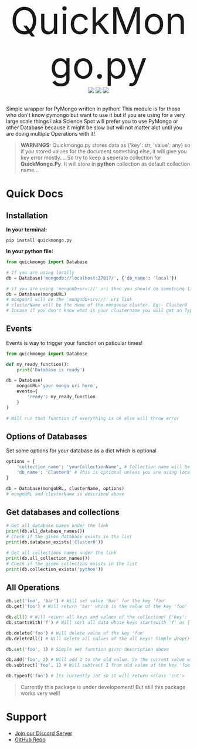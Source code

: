 <div align="center">
  <font style="font-size: 100px;">QuickMongo.py</font>
  <div>
    <a href="https://pypi.org/project/quickmongo.py/"><img src="https://img.shields.io/pypi/l/quickmongo.py?label=License"></a>
    <a href="https://pypi.org/project/quickmongo.py/"><img src="https://img.shields.io/pypi/v/quickmongo.py?label=Version"></a>
    <a href="https://github.com/Scientific-Guy/quickmongo.py/"><img src="https://img.shields.io/github/repo-size/scientific-guy/quickmongo.py?label=Size"></a>
  </div><br>
</div>

Simple wrapper for PyMongo written in python! This module is for those who don't know pymongo but want to use it but if you are using for a very large scale things i aka Science Spot will prefer you to use PyMongo or other Database because it might be slow but will not matter alot until you are doing multiple Operations with it!
 
> **WARNINGS:** Quickmongo.py stores data as {'key': str, 'value': any} so if you stored values for the document something else, it will give you key error mostly.... So try to keep a seperate collection for **QuickMongo.Py**. It will store in **python** collection as default collection name...

# Quick Docs

## Installation

**In your terminal:**
```
pip install quickmongo.py
```

**In your python file:**
```py
from quickmongo import Database

# If you are using locally
db = Database('mongodb://localhost:27017/', {'db_name': 'local'})

# if you are using 'mongodb+srv://' uri then you should do something like this
db = Database(mongoURL)
# mongourl will be the 'mongodb+srv://' uri link
# clusterName will be the name of the mongoose cluster. Eg:- Cluster0
# Incase if you don't know what is your clustername you will get an TypeError with available clusters!
```

## Events

Events is way to trigger your function on paticular times!

```py
from quickmongo import Database

def my_ready_function():
    print('Database is ready')

db = Database(
    mongoURL='your mongo uri here',
    events={
        'ready': my_ready_function
    }
)

# Will run that function if everything is ok else will throw error
```

## Options of Databases

Set some options for your database as a dict which is optional

```py
options = {
    'collection_name': 'yourCollectionName', # Collection name will be 'python' as default
    'db_name': 'Cluster0' # This is optional unless you are using localhost you have to set it to local!
}

db = Database(mongoURL, clusterName, options)
# mongoURL and clusterName is described above
```

## Get databases and collections

```py
# Get all database names under the link
print(db.all_database_names())
# Check if the given database exists in the list
print(db.database_exists('Cluster0'))

# Get all collections names under the link
print(db.all_collection_names())
# Check if the given collection exists in the list
print(db.collection_exists('python'))
```

## All Operations

```py
db.set('foo', 'bar') # Will set value 'bar' for the key 'foo'
db.get('foo') # Will return 'bar' which is the value of the key 'foo'

db.all() # Will return all keys and values of the collection! {'key': 'foo', 'value': 'bar'} as a dict
db.startsWith('f') # Will sort all data whose keys startswith 'f' as {'key': 'foo', 'value': 'bar'}

db.delete('foo') # Will delete value of the key 'foo'
db.deleteAll() # Will delete all values of the all keys! Simple drop() function

db.set('foo', 1) # Simple set function given description above

db.add('foo', 2) # Will add 2 to the old value. So the current value will be 3
db.subtract('foo', 1) # Will subtract 1 from old value of the key 'foo'. So the current value will be 1

db.typeof('foo') # Its currently int so it will return <class 'int'>
```

> Currently this package is under developement! But still this package works very well!

# Support

- [Join our Discord Server](https://discord.gg/FrduEZd)
- [GitHub Repo](https://github.com/Scientific-Guy/quickmongo.py)
